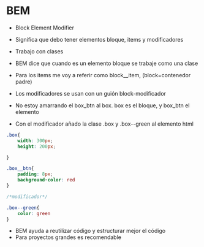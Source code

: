 # BEM

- Block Element Modifier

- Significa que debo tener elementos bloque, items y modificadores

- Trabajo con clases
- BEM dice que cuando es un elemento bloque se trabaje como una clase
- Para los items me voy a referir como block__item, (block=contenedor padre)
- Los modificadores se usan con un guión block-modificador
- No estoy amarrando el box_btn al box. box es el bloque, y box_btn el elemento
- Con el modificador añado la clase .box y .box--green al elemento html

~~~css
.box{
    width: 300px;
    height: 200px;

}

.box__btn{
    padding: 8px;
    background-color: red
}

/*modificador*/

.box--green{
    color: green
}

~~~
- BEM ayuda a reutilizar código y estructurar mejor el código
- Para proyectos grandes es recomendable